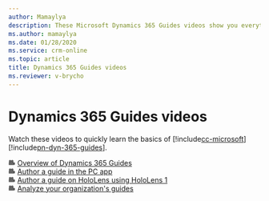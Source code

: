 ```yaml
---
author: Mamaylya
description: These Microsoft Dynamics 365 Guides videos show you everything that you need to know to get started with authoring, operating, and analyzing guides.
ms.author: mamaylya
ms.date: 01/28/2020
ms.service: crm-online
ms.topic: article
title: Dynamics 365 Guides videos
ms.reviewer: v-brycho
---
```


# Dynamics 365 Guides videos

Watch these videos to quickly learn the basics of [!include[cc-microsoft](../includes/cc-microsoft.md)] [!include[pn-dyn-365-guides](../includes/pn-dyn-365-guides.md)].

![Video camera graphic](media/video-camera.PNG "Video camera graphic") [Overview of Dynamics 365 Guides](https://aka.ms/guidesoverview)<br>
![Video camera graphic](media/video-camera.PNG "Video camera graphic") [Author a guide in the PC app](https://aka.ms/pcauthor)<br>
![Video camera graphic](media/video-camera.PNG "Video camera graphic") [Author a guide on HoloLens using HoloLens 1](https://aka.ms/hololensauthor)<br>
![Video camera graphic](media/video-camera.PNG "Video camera graphic") [Analyze your organization's guides](https://aka.ms/guidesanalyze)
<!--
![Video camera graphic](media/video-camera.PNG "Video camera graphic") [Set up a printed anchor for your guide](https://aka.ms/guidesprintedanchor)<br>
![Video camera graphic](media/video-camera.PNG "Video camera graphic") [Set up a digital anchor for your guide](https://aka.ms/guidesdigitalanchor)<br>
-->
<!--
![Video camera graphic](media/video-camera.PNG "Video camera graphic") [Operate a guide](https://aka.ms/guidesoperate)<br>
-->
